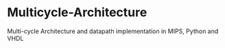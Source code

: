 # Multicycle-Architecture
Multi-cycle Architecture and datapath implementation in MIPS, Python and VHDL
